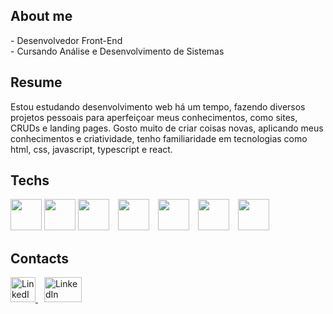 <link rel="stylesheet" href="https://cdnjs.cloudflare.com/ajax/libs/font-awesome/6.0.0-beta3/css/all.min.css">

<h2>About me</h2>
<span>- Desenvolvedor Front-End</span><br>
<span>- Cursando Análise e Desenvolvimento de Sistemas</span><br>

<h2>Resume</h2>
Estou estudando desenvolvimento web há um tempo, fazendo diversos projetos pessoais para aperfeiçoar meus conhecimentos, como sites, CRUDs e landing pages. Gosto muito de criar coisas novas, aplicando meus conhecimentos e criatividade, tenho familiaridade em tecnologias como html, css, javascript, typescript e react.

<h2>Techs</h2>
<div class="tecnologias">
  <img src="https://logospng.org/download/html-5/logo-html-5-768.png" width="50px"; height="50px"; style="margin-right: "10px"";/>
  <img src="https://logospng.org/download/css-3/logo-css-3-2048.png" width="50px"; height="50px"; style="margin-right: "10px;"/>
  <img src="https://th.bing.com/th/id/R.63854f9965b69b8fd5d9615838419846?rik=PxJ95FYrD2W81A&pid=ImgRaw&r=0" width="50px"; height="50px"; style="margin-right: 10px;"/>
  <img src="https://th.bing.com/th/id/R.c3ba82a536fe4983dad4c06b578dcd5d?rik=F2s%2bS%2fWmkU2dew&riu=http%3a%2f%2fassets.stickpng.com%2fimages%2f584830f5cef1014c0b5e4aa1.png&ehk=nr30%2foGRF6ObcWbuK6%2b%2bzHxe3w8Jb0cawQ6zBp1sH3E%3d&risl=&pid=ImgRaw&r=0" width="50px"; 
   height="50px"; style="margin-right: 10px;"/>
  <img src="https://creazilla-store.fra1.digitaloceanspaces.com/icons/3247797/mysql-icon-sm.png" width="50px"; height="50px"; style="margin-right: 10px;"/>
  <img src="https://upload.wikimedia.org/wikipedia/commons/thumb/d/d5/Tailwind_CSS_Logo.svg/1024px-Tailwind_CSS_Logo.svg.png?20230715030042" width="50px"; height="50px"; style="margin-right: 10px;"/>
  <img src="https://static-00.iconduck.com/assets.00/typescript-icon-icon-1024x1024-vh3pfez8.png" width="50px"; height="50px"; />
</div>

<h2>Contacts</h2>
<div class="redes">
<a href="https://www.linkedin.com/in/izaias-francisco-s/" target="_blank" style="padding-right: 10px;">
    <img src="https://th.bing.com/th/id/OIP.P_z8uTsVJ8tmPn2prJwOpQHaHa?rs=1&pid=ImgDetMain" width="40px" height="40px" alt="LinkedIn">
</a>
  <a href="mailto:izaiasfrancisco2020@gmail.com?subject=Assunto%20do%20Email&body=Texto%20inicial%20do%20email" target="_blank">
    <img src="https://logos-world.net/wp-content/uploads/2020/11/Gmail-Logo.png" width="60px"; height="40px"; alt="LinkedIn">
</a>
</div>

